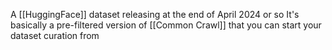 A [[HuggingFace]] dataset releasing at the end of April 2024 or so
It's basically a pre-filtered version of [[Common Crawl]] that you can start your dataset curation from